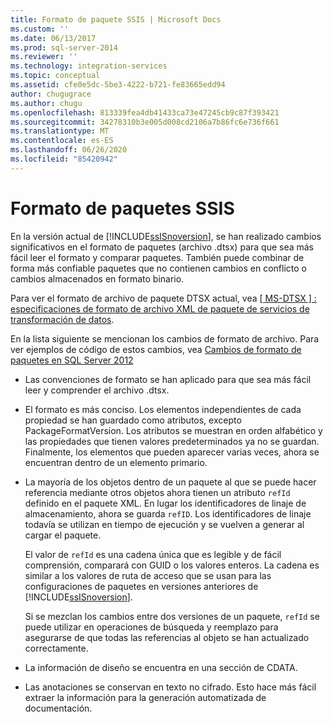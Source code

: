 ```yaml
---
title: Formato de paquete SSIS | Microsoft Docs
ms.custom: ''
ms.date: 06/13/2017
ms.prod: sql-server-2014
ms.reviewer: ''
ms.technology: integration-services
ms.topic: conceptual
ms.assetid: cfe0e5dc-5be3-4222-b721-fe83665edd94
author: chugugrace
ms.author: chugu
ms.openlocfilehash: 813339fea4db41433ca73e47245cb9c87f393421
ms.sourcegitcommit: 34278310b3e005d008cd2106a7b86fc6e736f661
ms.translationtype: MT
ms.contentlocale: es-ES
ms.lasthandoff: 06/26/2020
ms.locfileid: "85420942"
---
```

# <a name="ssis-package-format"></a>Formato de paquetes SSIS
  En la versión actual de [!INCLUDE[ssISnoversion](../includes/ssisnoversion-md.md)], se han realizado cambios significativos en el formato de paquetes (archivo .dtsx) para que sea más fácil leer el formato y comparar paquetes. También puede combinar de forma más confiable paquetes que no contienen cambios en conflicto o cambios almacenados en formato binario.  
  
 Para ver el formato de archivo de paquete DTSX actual, vea [ \[ MS-DTSX \] : especificaciones de formato de archivo XML de paquete de servicios de transformación de datos](https://go.microsoft.com/fwlink/?LinkId=233251).  
  
 En la lista siguiente se mencionan los cambios de formato de archivo. Para ver ejemplos de código de estos cambios, vea [Cambios de formato de paquetes en SQL Server 2012](https://go.microsoft.com/fwlink/?LinkId=233255)  
  
-   Las convenciones de formato se han aplicado para que sea más fácil leer y comprender el archivo .dtsx.  
  
-   El formato es más conciso. Los elementos independientes de cada propiedad se han guardado como atributos, excepto PackageFormatVersion. Los atributos se muestran en orden alfabético y las propiedades que tienen valores predeterminados ya no se guardan. Finalmente, los elementos que pueden aparecer varias veces, ahora se encuentran dentro de un elemento primario.  
  
-   La mayoría de los objetos dentro de un paquete al que se puede hacer referencia mediante otros objetos ahora tienen un atributo `refId` definido en el paquete XML. En lugar los identificadores de linaje de almacenamiento, ahora se guarda `refID`. Los identificadores de linaje todavía se utilizan en tiempo de ejecución y se vuelven a generar al cargar el paquete.  
  
     El valor de `refId` es una cadena única que es legible y de fácil comprensión, comparará con GUID o los valores enteros. La cadena es similar a los valores de ruta de acceso que se usan para las configuraciones de paquetes en versiones anteriores de [!INCLUDE[ssISnoversion](../includes/ssisnoversion-md.md)].  
  
     Si se mezclan los cambios entre dos versiones de un paquete, `refId` se puede utilizar en operaciones de búsqueda y reemplazo para asegurarse de que todas las referencias al objeto se han actualizado correctamente.  
  
-   La información de diseño se encuentra en una sección de CDATA.  
  
-   Las anotaciones se conservan en texto no cifrado. Esto hace más fácil extraer la información para la generación automatizada de documentación.  
  
  
